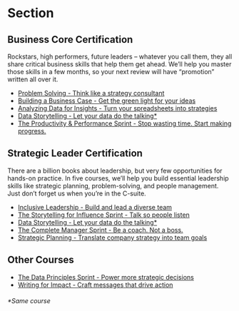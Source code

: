 # Section
## Business Core Certification
Rockstars, high performers, future leaders – whatever you call them, they all share critical business skills that help them get ahead. We’ll help you master those skills in a few months, so your next review will have “promotion” written all over it.
- [Problem Solving - Think like a strategy consultant](https://github.com/jinyongyu/Section/blob/main/problem_solving.md)
- [Building a Business Case - Get the green light for your ideas](https://github.com/jinyongyu/Section/blob/main/building_a_business_case.md)
- [Analyzing Data for Insights - Turn your spreadsheets into strategies](https://github.com/jinyongyu/Section/blob/main/analyzing_data_for_insights.md)
- [Data Storytelling - Let your data do the talking*](https://github.com/jinyongyu/Section/blob/main/data_storytelling.md)
- [The Productivity & Performance Sprint - Stop wasting time. Start making progress.](https://github.com/jinyongyu/Section/blob/main/the_productivity_%26_performance_sprint.md)

## Strategic Leader Certification
There are a billion books about leadership, but very few opportunities for hands-on practice. In five courses, we’ll help you build essential leadership skills like strategic planning, problem-solving, and people management. Just don’t forget us when you’re in the C-suite.
- [Inclusive Leadership - Build and lead a diverse team ](https://github.com/jinyongyu/Section/blob/main/inclusive_leadership.md)
- [The Storytelling for Influence Sprint - Talk so people listen]()
- [Data Storytelling - Let your data do the talking*](https://github.com/jinyongyu/Section/blob/main/data_storytelling.md)
- [The Complete Manager Sprint - Be a coach. Not a boss.]()
- [Strategic Planning - Translate company strategy into team goals ](https://github.com/jinyongyu/Section/blob/main/strategic_planning.md)
## Other Courses
- [The Data Principles Sprint - Power more strategic decisions](https://github.com/jinyongyu/Section/blob/main/the_data_principles_sprint.md)
- [Writing for Impact - Craft messages that drive action](https://github.com/jinyongyu/Section/blob/main/writing_for_impact.md)

###### *Same course
